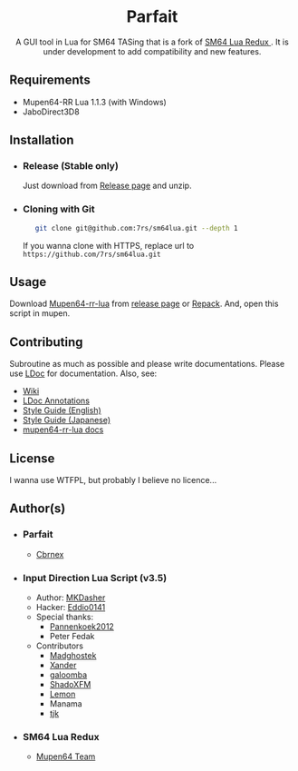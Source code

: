 <h1 align="center">Parfait</h1>
<p align="center">
    A GUI tool in Lua for SM64 TASing that is a fork of <a href="https://github.com/Mupen64-Rewrite/SM64LuaRedux">
        SM64 Lua Redux
    </a>.
    It is under development to add compatibility and new features.
</p>


[jabo-direct-3d]: https://github.com/project64/project64/tree/develop/Plugin/GFX

## Requirements

  - Mupen64-RR Lua 1.1.3 (with Windows)
  - JaboDirect3D8


## Installation  

  - ### Release (Stable only)
    Just download from [Release page](https://github.com/7rs/sm64lua/releases) and unzip.

  - ### Cloning with Git
    ```bash
       git clone git@github.com:7rs/sm64lua.git --depth 1
    ```
    If you wanna clone with HTTPS, replace url to `https://github.com/7rs/sm64lua.git`


[mupen]: https://github.com/mkdasher/mupen64-rr-lua-
[mupen-release]: https://github.com/mkdasher/mupen64-rr-lua-/releases
[mupen-repack]: https://repack.skazzy3.com/

## Usage  

  Download [Mupen64-rr-lua][mupen] from [release page][mupen-release] or [Repack][mupen-repack].
  And, open this script in mupen.


[ldoc]: https://github.com/lunarmodules/ldoc
[ldoc-gh]: https://stevedonovan.github.io/ldoc/manual/doc.md.html
[ldoc-wiki]: https://github.com/LuaLS/lua-language-server/wiki/Annotations
[lua-style-guide]: https://github.com/luarocks/lua-style-guide
[lua-style-guide-jp]: https://github.com/verve-inc/CodingStyleGuides/blob/master/Guides/Lua.md
[wiki]: https://github.com/7rs/parfait/wiki/StyleGuide
[mupen-lua-doc]: https://wade7wastaken.github.io/MupenLuaDoc/

## Contributing  
  Subroutine as much as possible and please write documentations.
  Please use [LDoc][ldoc] for documentation.
  Also, see:
  - [Wiki][wiki]
  - [LDoc Annotations][ldoc-wiki]
  - [Style Guide (English)][lua-style-guide]
  - [Style Guide (Japanese)][lua-style-guide-jp]
  - [mupen64-rr-lua docs][mupen-lua-doc]


## License  

  I wanna use WTFPL, but probably I believe no licence...


## Author(s)  

- ### Parfait  
  - [Cbrnex](https://github.com/7rs)
  
- ### Input Direction Lua Script (v3.5)  
  - Author: [MKDasher](https://github.com/mkdasher)
  - Hacker: [Eddio0141](https://github.com/Eddio0141)
  - Special thanks:
    - [Pannenkoek2012](https://github.com/scob)
    - Peter Fedak
  - Contributors
    - [Madghostek](https://github.com/Madghostek)
    - [Xander](https://github.com/MikeXander)
    - [galoomba](https://github.com/galoomba1)
    - [ShadoXFM](https://github.com/ShadoXFM)
    - [Lemon](https://github.com/lemon32767)
    - Manama
    - [tjk](https://github.com/tjk113)

- ### SM64 Lua Redux  
  - [Mupen64 Team](https://github.com/Mupen64-Rewrite)
